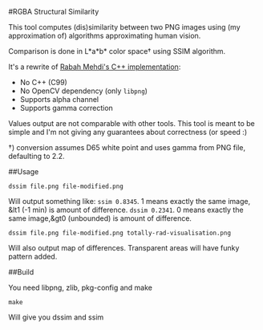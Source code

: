 #RGBA Structural Similarity

This tool computes (dis)similarity between two PNG images using (my approximation of) algorithms approximating human vision.

Comparison is done in L\*a\*b\* color space† using SSIM algorithm.

It's a rewrite of [Rabah Mehdi's C++ implementation](http://mehdi.rabah.free.fr/SSIM/):

* No C++ (C99)
* No OpenCV dependency (only `libpng`)
* Supports alpha channel
* Supports gamma correction

Values output are not comparable with other tools. This tool is meant to be
simple and I'm not giving any guarantees about correctness (or speed :)

†) conversion assumes D65 white point and uses gamma from PNG file, defaulting to 2.2.

##Usage

    dssim file.png file-modified.png

Will output something like:
`ssim 0.8345`. 1 means exactly the same image, &lt1 (-1 min) is amount of difference.
`dssim 0.2341`. 0 means exactly the same image,&gt0 (unbounded) is amount of difference.

    dssim file.png file-modified.png totally-rad-visualisation.png

Will also output map of differences. Transparent areas will have funky pattern added.


##Build

You need libpng, zlib, pkg-config and make

    make

Will give you dssim and ssim
